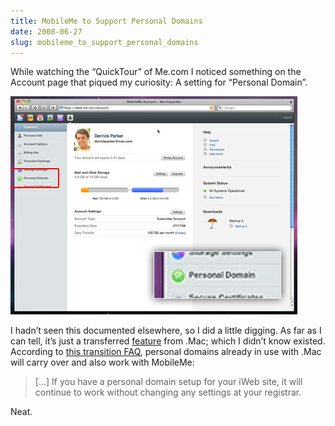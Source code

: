 ```yaml
---
title: MobileMe to Support Personal Domains
date: 2008-06-27
slug: mobileme_to_support_personal_domains
---
```

<p>While watching the &#8220;QuickTour&#8221; of Me.com I noticed something on the Account page that piqued my curiosity: A setting for &#8220;Personal Domain&#8221;.</p>

<p><img src="/assets/img/mobileme-account.jpg" alt="MobileMe Account page" border="0" width="459" height="349" class="imgcenter"></p>

<p>I hadn&#8217;t seen this documented elsewhere, so I did a little digging. As far as I can tell, it&#8217;s just a transferred <a href="http://docs.info.apple.com/article.html?path=Dotmac/Member/en/gen367.html">feature</a> from .Mac; which I didn&#8217;t know existed. According to <a href="http://support.apple.com/kb/HT1932">this transition FAQ</a>, personal domains already in use with .Mac will carry over and also work with MobileMe:</p>

<blockquote>
  <p>[&#8230;] If you have a personal domain setup for your iWeb site, it will continue to work without changing any settings at your registrar.</p>
</blockquote>

<p>Neat.</p>